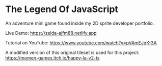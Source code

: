 # The Legend Of JavaScript

An adventure mini game found inside my 2D sprite developer portfolio.

Live Demo: https://zelda-ajfm88.netlify.app

Tutorial on YouTube: https://www.youtube.com/watch?v=pVAmEJqK-3A

A modified version of this original tileset is used for this project: https://momen-games.itch.io/happy-la-v2-ts
